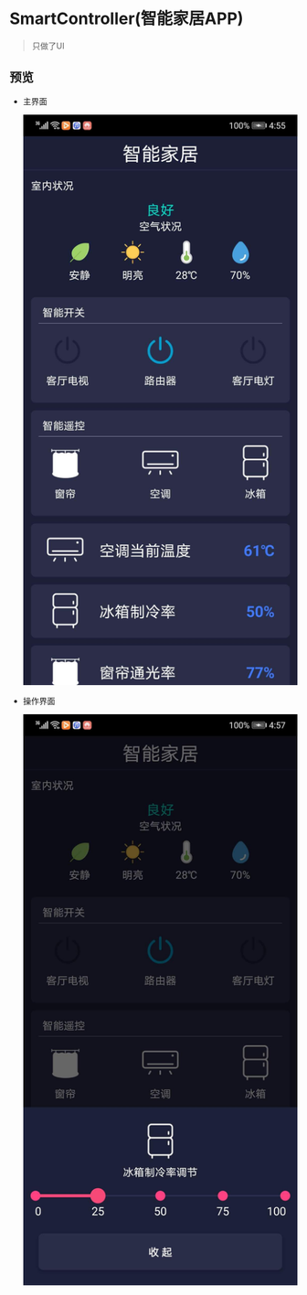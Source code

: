 # SmartController(智能家居APP)

> 只做了UI

## 预览

- 主界面

    ![主界面](preview/main.jpg)

- 操作界面

    ![操作](preview/operate.jpg)